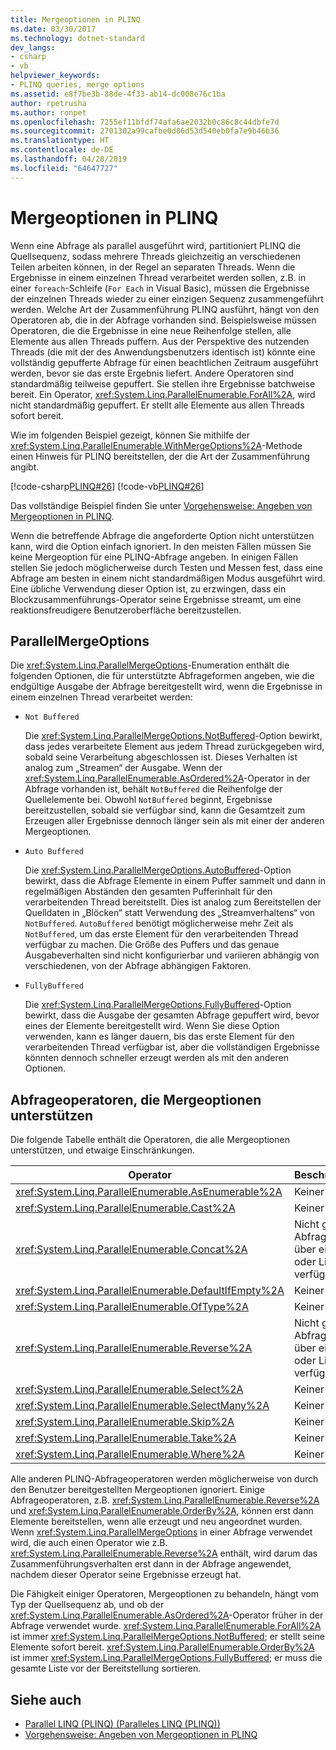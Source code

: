 ```yaml
---
title: Mergeoptionen in PLINQ
ms.date: 03/30/2017
ms.technology: dotnet-standard
dev_langs:
- csharp
- vb
helpviewer_keywords:
- PLINQ queries, merge options
ms.assetid: e8f7be3b-88de-4f33-ab14-dc008e76c1ba
author: rpetrusha
ms.author: ronpet
ms.openlocfilehash: 7255ef11bfdf74afa6ae2032b0c86c8c44dbfe7d
ms.sourcegitcommit: 2701302a99cafbe0d86d53d540eb0fa7e9b46b36
ms.translationtype: HT
ms.contentlocale: de-DE
ms.lasthandoff: 04/28/2019
ms.locfileid: "64647727"
---
```

# <a name="merge-options-in-plinq"></a>Mergeoptionen in PLINQ
Wenn eine Abfrage als parallel ausgeführt wird, partitioniert PLINQ die Quellsequenz, sodass mehrere Threads gleichzeitig an verschiedenen Teilen arbeiten können, in der Regel an separaten Threads. Wenn die Ergebnisse in einem einzelnen Thread verarbeitet werden sollen, z.B. in einer `foreach`-Schleife (`For Each` in Visual Basic), müssen die Ergebnisse der einzelnen Threads wieder zu einer einzigen Sequenz zusammengeführt werden. Welche Art der Zusammenführung PLINQ ausführt, hängt von den Operatoren ab, die in der Abfrage vorhanden sind. Beispielsweise müssen Operatoren, die die Ergebnisse in eine neue Reihenfolge stellen, alle Elemente aus allen Threads puffern. Aus der Perspektive des nutzenden Threads (die mit der des Anwendungsbenutzers identisch ist) könnte eine vollständig gepufferte Abfrage für einen beachtlichen Zeitraum ausgeführt werden, bevor sie das erste Ergebnis liefert. Andere Operatoren sind standardmäßig teilweise gepuffert. Sie stellen ihre Ergebnisse batchweise bereit. Ein Operator, <xref:System.Linq.ParallelEnumerable.ForAll%2A>, wird nicht standardmäßig gepuffert. Er stellt alle Elemente aus allen Threads sofort bereit.  
  
 Wie im folgenden Beispiel gezeigt, können Sie mithilfe der <xref:System.Linq.ParallelEnumerable.WithMergeOptions%2A>-Methode einen Hinweis für PLINQ bereitstellen, der die Art der Zusammenführung angibt.  
  
 [!code-csharp[PLINQ#26](../../../samples/snippets/csharp/VS_Snippets_Misc/plinq/cs/plinqsamples.cs#26)]
 [!code-vb[PLINQ#26](../../../samples/snippets/visualbasic/VS_Snippets_Misc/plinq/vb/plinq2_vb.vb#26)]  
  
 Das vollständige Beispiel finden Sie unter [Vorgehensweise: Angeben von Mergeoptionen in PLINQ](../../../docs/standard/parallel-programming/how-to-specify-merge-options-in-plinq.md).  
  
 Wenn die betreffende Abfrage die angeforderte Option nicht unterstützen kann, wird die Option einfach ignoriert. In den meisten Fällen müssen Sie keine Mergeoption für eine PLINQ-Abfrage angeben. In einigen Fällen stellen Sie jedoch möglicherweise durch Testen und Messen fest, dass eine Abfrage am besten in einem nicht standardmäßigen Modus ausgeführt wird. Eine übliche Verwendung dieser Option ist, zu erzwingen, dass ein Blockzusammenführungs-Operator seine Ergebnisse streamt, um eine reaktionsfreudigere Benutzeroberfläche bereitzustellen.  
  
## <a name="parallelmergeoptions"></a>ParallelMergeOptions  
 Die <xref:System.Linq.ParallelMergeOptions>-Enumeration enthält die folgenden Optionen, die für unterstützte Abfrageformen angeben, wie die endgültige Ausgabe der Abfrage bereitgestellt wird, wenn die Ergebnisse in einem einzelnen Thread verarbeitet werden:  
  
- `Not Buffered`  
  
     Die <xref:System.Linq.ParallelMergeOptions.NotBuffered>-Option bewirkt, dass jedes verarbeitete Element aus jedem Thread zurückgegeben wird, sobald seine Verarbeitung abgeschlossen ist. Dieses Verhalten ist analog zum „Streamen“ der Ausgabe. Wenn der <xref:System.Linq.ParallelEnumerable.AsOrdered%2A>-Operator in der Abfrage vorhanden ist, behält `NotBuffered` die Reihenfolge der Quellelemente bei. Obwohl `NotBuffered` beginnt, Ergebnisse bereitzustellen, sobald sie verfügbar sind, kann die Gesamtzeit zum Erzeugen aller Ergebnisse dennoch länger sein als mit einer der anderen Mergeoptionen.  
  
- `Auto Buffered`  
  
     Die <xref:System.Linq.ParallelMergeOptions.AutoBuffered>-Option bewirkt, dass die Abfrage Elemente in einem Puffer sammelt und dann in regelmäßigen Abständen den gesamten Pufferinhalt für den verarbeitenden Thread bereitstellt. Dies ist analog zum Bereitstellen der Quelldaten in „Blöcken“ statt Verwendung des „Streamverhaltens“ von `NotBuffered`. `AutoBuffered` benötigt möglicherweise mehr Zeit als `NotBuffered`, um das erste Element für den verarbeitenden Thread verfügbar zu machen. Die Größe des Puffers und das genaue Ausgabeverhalten sind nicht konfigurierbar und variieren abhängig von verschiedenen, von der Abfrage abhängigen Faktoren.  
  
- `FullyBuffered`  
  
     Die <xref:System.Linq.ParallelMergeOptions.FullyBuffered>-Option bewirkt, dass die Ausgabe der gesamten Abfrage gepuffert wird, bevor eines der Elemente bereitgestellt wird. Wenn Sie diese Option verwenden, kann es länger dauern, bis das erste Element für den verarbeitenden Thread verfügbar ist, aber die vollständigen Ergebnisse könnten dennoch schneller erzeugt werden als mit den anderen Optionen.  
  
## <a name="query-operators-that-support-merge-options"></a>Abfrageoperatoren, die Mergeoptionen unterstützen  
 Die folgende Tabelle enthält die Operatoren, die alle Mergeoptionen unterstützen, und etwaige Einschränkungen.  
  
|Operator|Beschränkungen|  
|--------------|------------------|  
|<xref:System.Linq.ParallelEnumerable.AsEnumerable%2A>|Keiner|  
|<xref:System.Linq.ParallelEnumerable.Cast%2A>|Keiner|  
|<xref:System.Linq.ParallelEnumerable.Concat%2A>|Nicht geordnete Abfragen, die nur über eine Array- oder Listenquelle verfügen.|  
|<xref:System.Linq.ParallelEnumerable.DefaultIfEmpty%2A>|Keiner|  
|<xref:System.Linq.ParallelEnumerable.OfType%2A>|Keiner|  
|<xref:System.Linq.ParallelEnumerable.Reverse%2A>|Nicht geordnete Abfragen, die nur über eine Array- oder Listenquelle verfügen.|  
|<xref:System.Linq.ParallelEnumerable.Select%2A>|Keiner|  
|<xref:System.Linq.ParallelEnumerable.SelectMany%2A>|Keiner|  
|<xref:System.Linq.ParallelEnumerable.Skip%2A>|Keiner|  
|<xref:System.Linq.ParallelEnumerable.Take%2A>|Keiner|  
|<xref:System.Linq.ParallelEnumerable.Where%2A>|Keiner|  
  
 Alle anderen PLINQ-Abfrageoperatoren werden möglicherweise von durch den Benutzer bereitgestellten Mergeoptionen ignoriert. Einige Abfrageoperatoren, z.B. <xref:System.Linq.ParallelEnumerable.Reverse%2A> und <xref:System.Linq.ParallelEnumerable.OrderBy%2A>, können erst dann Elemente bereitstellen, wenn alle erzeugt und neu angeordnet wurden. Wenn <xref:System.Linq.ParallelMergeOptions> in einer Abfrage verwendet wird, die auch einen Operator wie z.B. <xref:System.Linq.ParallelEnumerable.Reverse%2A> enthält, wird darum das Zusammenführungsverhalten erst dann in der Abfrage angewendet, nachdem dieser Operator seine Ergebnisse erzeugt hat.  
  
 Die Fähigkeit einiger Operatoren, Mergeoptionen zu behandeln, hängt vom Typ der Quellsequenz ab, und ob der <xref:System.Linq.ParallelEnumerable.AsOrdered%2A>-Operator früher in der Abfrage verwendet wurde. <xref:System.Linq.ParallelEnumerable.ForAll%2A> ist immer <xref:System.Linq.ParallelMergeOptions.NotBuffered>; er stellt seine Elemente sofort bereit. <xref:System.Linq.ParallelEnumerable.OrderBy%2A> ist immer <xref:System.Linq.ParallelMergeOptions.FullyBuffered>; er muss die gesamte Liste vor der Bereitstellung sortieren.  
  
## <a name="see-also"></a>Siehe auch

- [Parallel LINQ (PLINQ) (Paralleles LINQ (PLINQ))](../../../docs/standard/parallel-programming/parallel-linq-plinq.md)
- [Vorgehensweise: Angeben von Mergeoptionen in PLINQ](../../../docs/standard/parallel-programming/how-to-specify-merge-options-in-plinq.md)
